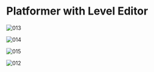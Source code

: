 # Platformer with Level Editor



![013](https://github.com/JoeLumbley/Platformer-with-Level-Editor/assets/77564255/fc7edb6f-5259-47e8-9f79-93d167db1af0)


![014](https://github.com/JoeLumbley/Platformer-with-Level-Editor/assets/77564255/d80a7a04-1009-4d42-b257-5684328990f5)

![015](https://github.com/JoeLumbley/Platformer-with-Level-Editor/assets/77564255/e6ba5b44-446c-4076-8306-021f200e1cc6)


![012](https://github.com/JoeLumbley/Platformer-with-Level-Editor/assets/77564255/c53d66cd-23e0-46ca-9bef-9bb0f19e5470)


